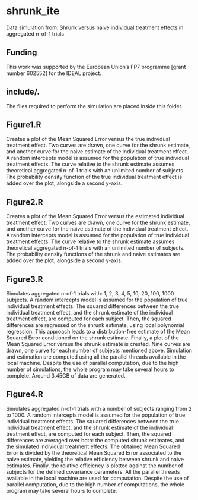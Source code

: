 ﻿# shrunk_ite
Data simulation from: Shrunk versus naive individual treatment effects in aggregated n-of-1 trials

## Funding
This work was supported by the European Union’s FP7 programme [grant number 602552] for the IDEAL project.

## include/.

The files required to perform the simulation are placed inside this folder.

## Figure1.R

Creates a plot of the Mean Squared Error versus the true individual treatment effect. Two curves are drawn, one curve for the shrunk estimate, and another curve for the naive estimate of the individual treatment effect. A random intercepts model is assumed for the population of true individual treatment effects. The curve relative to the shrunk estimate assumes theoretical aggregated n-of-1 trials with an unlimited number of subjects. The probability density function of the true individual treatment effect is added over the plot, alongside a second y-axis.

## Figure2.R

Creates a plot of the Mean Squared Error versus the estimated individual treatment effect. Two curves are drawn, one curve for the shrunk estimate, and another curve for the naive estimate of the individual treatment effect. A random intercepts model is assumed for the population of true individual treatment effects. The curve relative to the shrunk estimate assumes theoretical aggregated n-of-1 trials with an unlimited number of subjects. The probability density functions of the shrunk and naive estimates are added over the plot, alongside a second y-axis.

## Figure3.R

Simulates aggregated n-of-1 trials with: 1, 2, 3, 4, 5, 10, 20, 100, 1000 subjects. A random intercepts model is assumed for the population of true individual treatment effects. The squared differences between the true individual treatment effect, and the shrunk estimate of the individual treatment effect, are computed for each subject. Then, the squared differences are regressed on the shrunk estimate, using local polynomial regression. This approach leads to a distribution-free estimate of the Mean Squared Error conditioned on the shrunk estimate. Finally, a plot of the Mean Squared Error versus the shrunk estimate is created. Nine curves are drawn, one curve for each number of subjects mentioned above. Simulation and estimation are computed using all the parallel threads available in the local machine. Despite the use of parallel computation, due to the high number of simulations, the whole program may take several hours to complete. Around 3.45GB of data are generated.

## Figure4.R

Simulates aggregated n-of-1 trials with a number of subjects ranging from 2 to 1000. A random intercepts model is assumed for the population of true individual treatment effects. The squared differences between the true individual treatment effect, and the shrunk estimate of the individual treatment effect, are computed for each subject. Then, the squared differences are averaged over both: the computed shrunk estimates, and the simulated individual treatment effects. The obtained Mean Squared Error is divided by the theoretical Mean Squared Error associated to the naive estimate, yielding the relative efficiency between shrunk and naive estimates. Finally, the relative efficiency is plotted against the number of subjects for the defined covariance parameters. All the parallel threads available in the local machine are used for computation. Despite the use of parallel computation, due to the high number of computations, the whole program may take several hours to complete.

